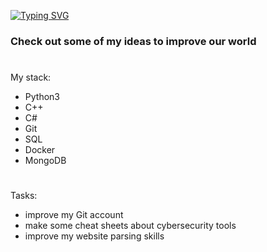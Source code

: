 
 [![Typing SVG](https://readme-typing-svg.herokuapp.com?font=Square+Peg&size=28&duration=8000&color=219908&background=FFFAFB00&center=true&vCenter=true&multiline=true&lines=Software+developer+%26+CTF+player)](https://git.io/typing-svg)
### Check out some of my ideas to improve our world
#
My stack:

- Python3
- C++
- C#
- Git
- SQL
- Docker
- MongoDB

#
Tasks:

- improve my Git account
- make some cheat sheets about cybersecurity tools
- improve my website parsing skills
